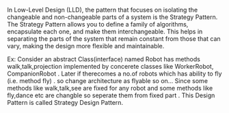 In Low-Level Design (LLD), the pattern that focuses on isolating the changeable and non-changeable parts of a system is the Strategy Pattern.
The Strategy Pattern allows you to define a family of algorithms, encapsulate each one, and make them interchangeable. This helps in separating the parts of the system that remain constant from those that can vary, making the design more flexible and maintainable.

Ex: Consider an abstract Class(interface) named Robot has methods walk,talk,projection implemented by concerete classes like WorkerRobot, CompanionRobot . Later if therecomes a no.of robots which has ability to fly (i.e. method fly) . so change architecture as flyable so on... 
Since some methods like walk,talk,see are fixed for any robot and some methods like fly,dance etc are changble so seperate them from fixed part . This Design Pattern is called Strategy Design Pattern.

